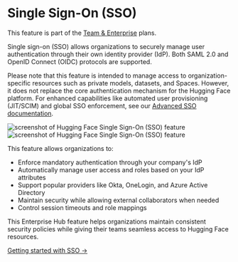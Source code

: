 # Single Sign-On (SSO)

<Tip warning={true}>
This feature is part of the <a href="https://huggingface.co/enterprise">Team & Enterprise</a> plans.
</Tip>

Single sign-on (SSO) allows organizations to securely manage user authentication through their own identity provider (IdP). Both SAML 2.0 and OpenID Connect (OIDC) protocols are supported.

Please note that this feature is intended to manage access to organization-specific resources such as private models, datasets, and Spaces. However, it does not replace the core authentication mechanism for the Hugging Face platform. For enhanced capabilities like automated user provisioning (JIT/SCIM) and global SSO enforcement, see our [Advanced SSO documentation](./enterprise-hub-advanced-sso).

<div class="flex justify-center" style="max-width: 550px">
  <img
    class="block dark:hidden m-0!"
    src="https://huggingface.co/datasets/huggingface/documentation-images/resolve/main/enterprise/SSO.png"
    alt="screenshot of Hugging Face Single Sign-On (SSO) feature"
  />
  <img
    class="hidden dark:block m-0!"
    src="https://huggingface.co/datasets/huggingface/documentation-images/resolve/main/enterprise/dark-SSO.png"
    alt="screenshot of Hugging Face Single Sign-On (SSO) feature"
  />
</div>

This feature allows organizations to:

- Enforce mandatory authentication through your company's IdP
- Automatically manage user access and roles based on your IdP attributes
- Support popular providers like Okta, OneLogin, and Azure Active Directory
- Maintain security while allowing external collaborators when needed
- Control session timeouts and role mappings

This Enterprise Hub feature helps organizations maintain consistent security policies while giving their teams seamless access to Hugging Face resources.

[Getting started with SSO →](./security-sso)
